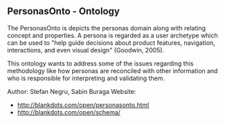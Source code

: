 ## PersonasOnto - Ontology

The PersonasOnto is depicts the personas domain along with relating concept and properties. A persona is regarded as a user archetype which can be used to "help guide decisions about product features, navigation, interactions, and even visual design" (Goodwin, 2005).

This ontology wants to address some of the issues regarding this methodology like how personas are reconciled with other information and who is responsible for interpreting and validating them.

Author: Stefan Negru, Sabin Buraga
Website:
* http://blankdots.com/open/personasonto.html
* http://blankdots.com/open/schema/

